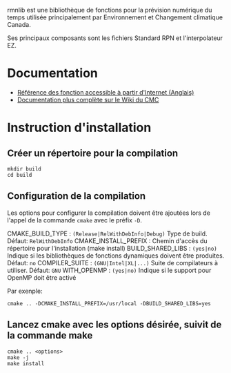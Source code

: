rmnlib est une bibliothèque de fonctions pour la prévision numérique du temps
utilisée principalement par Environnement et Changement climatique Canada.

Ses principaux composants sont les fichiers Standard RPN et
l'interpolateur EZ.

# Documentation
  * [Référence des fonction accessible à partir d'Internet (Anglais)](https://science:science@collaboration.cmc.ec.gc.ca/science/si/eng/si/libraries/rmnlib/)
  * [Documentation plus complète sur le Wiki du CMC](https://wiki.cmc.ec.gc.ca/wiki/Librmn)

# Instruction d'installation

## Créer un répertoire pour la compilation
```
mkdir build
cd build
```

## Configuration de la compilation

Les options pour configurer la compilation doivent être ajoutées lors de
l'appel de la commande `cmake` avec le préfix `-D`.

CMAKE_BUILD_TYPE
: `(Release|RelWithDebInfo|Debug)` Type de build.  Défaut: `RelWithDebInfo`
CMAKE_INSTALL_PREFIX
: Chemin d'accès du répertoire pour l'installation (make install)
BUILD_SHARED_LIBS
: `(yes|no)` Indique si les bibliothèques de fonctions dynamiques doivent être produites.  Défaut: `no`
COMPILER_SUITE
: `(GNU|Intel|XL|...)` Suite de compilateurs à utiliser.  Défaut: `GNU`
WITH_OPENMP
: `(yes|no)` Indique si le support pour OpenMP doit être activé

Par exenple:
```
cmake .. -DCMAKE_INSTALL_PREFIX=/usr/local -DBUILD_SHARED_LIBS=yes
```

## Lancez cmake avec les options désirée, suivit de la commande make
```
cmake .. <options>
make -j
make install
```
